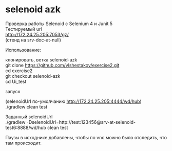 # selenoid azk

Проверка работы Selenoid с Selenium 4 и Junit 5   
Тестируемый url   
http://172.24.25.205:7053/gz/   
(стенд на srv-doc-at-null)   

Использование:   

клонировать, ветка selenoid-azk   
git clone https://github.com/vlshestakov/exercise2.git   
cd exercise2   
git checkout selenoid-azk   
cd Ui_test   

запуск

(selenoidUrl по-умолчанию http://172.24.25.205:4444/wd/hub)   
./gradlew clean test   

Заданный selenoidUrl   
./gradlew -DselenoidUrl=http://test:123456@srv-at-selenoid-test6:8888/wd/hub clean test   

Паузы в исходнике добавлены, чтобы по vnc можно было отследить, что там происходит.   



